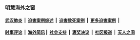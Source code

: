 
### 明慧海外之窗

####  [武汉肺炎](indexes/365.md?t=07150501) &nbsp;|&nbsp;  [迫害案例综述](indexes/328.md?t=07150501) &nbsp;|&nbsp; [迫害致死案例](indexes/277.md?t=07150501)  &nbsp;|&nbsp; [更多迫害案例](indexes/81.md?t=07150501)  &nbsp;|&nbsp; 
####  [时事评论](indexes/19.md?t=07150501) &nbsp;|&nbsp; [海外简讯](indexes/245.md?t=07150501)&nbsp;|&nbsp;  [社会支持](indexes/140.md?t=07150501) &nbsp;|&nbsp; [褒奖决议](indexes/282.md?t=07150501) &nbsp;|&nbsp; [社区报道](indexes/91.md?t=07150501)  &nbsp;|&nbsp; [天人之间](indexes/78.md?t=07150501) 

